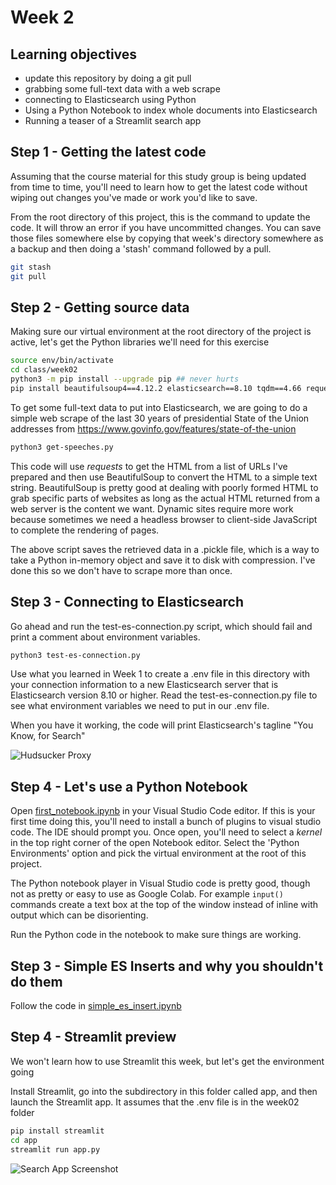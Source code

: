 # Week 2

## Learning objectives
* update this repository by doing a git pull
* grabbing some full-text data with a web scrape
* connecting to Elasticsearch using Python
* Using a Python Notebook to index whole documents into Elasticsearch
* Running a teaser of a Streamlit search app

## Step 1 - Getting the latest code

Assuming that the course material for this study group is being updated from time to time, you'll need to learn how to get the latest code without wiping out changes you've made or work you'd like to save.

From the root directory of this project, this is the command to update the code. It will throw an error if you have uncommitted changes. You can save those files somewhere else by copying that week's directory somewhere as a backup and then doing a 'stash' command followed by a pull.  

```bash
git stash
git pull
```

## Step 2 - Getting source data

Making sure our virtual environment at the root directory of the project is active, let's get the Python libraries we'll need for this exercise

```bash
source env/bin/activate
cd class/week02
python3 -m pip install --upgrade pip ## never hurts
pip install beautifulsoup4==4.12.2 elasticsearch==8.10 tqdm==4.66 requests==2.31
```

To get some full-text data to put into Elasticsearch, we are going to do a simple web scrape of the last 30 years of presidential State of the Union addresses from https://www.govinfo.gov/features/state-of-the-union

```bash
python3 get-speeches.py
```

This code will use *requests* to get the HTML from a list of URLs I've prepared and then use BeautifulSoup to convert the HTML to a simple text string.  BeautifulSoup is pretty good at dealing with poorly formed HTML to grab specific parts of websites as long as the actual HTML returned from a web server is the content we want. Dynamic sites require more work because sometimes we need a headless browser to client-side JavaScript to complete the rendering of pages.

The above script saves the retrieved data in a .pickle file, which is a way to take a Python in-memory object and save it to disk with compression.  I've done this so we don't have to scrape more than once.

## Step 3 - Connecting to Elasticsearch

Go ahead and run the test-es-connection.py script, which should fail and print a comment about environment variables.

```bash
python3 test-es-connection.py
```

Use what you learned in Week 1 to create a .env file in this directory with your connection information to a new Elasticsearch server that is Elasticsearch version 8.10 or higher.  Read the test-es-connection.py file to see what environment variables we need to put in our .env file.

When you have it working, the code will print Elasticsearch's tagline "You Know, for Search"

![Hudsucker Proxy](forkids.jpg)

## Step 4 - Let's use a Python Notebook

Open [first_notebook.ipynb](first_notebook.ipynb) in your Visual Studio Code editor.  If this is your first time doing this, you'll need to install a bunch of plugins to visual studio code. The IDE should prompt you.  Once open, you'll need to select a *kernel* in the top right corner of the open Notebook editor.  Select the 'Python Environments' option and pick the virtual environment at the root of this project.

The Python notebook player in Visual Studio code is pretty good, though not as pretty or easy to use as Google Colab. For example ```input()``` commands create a text box at the top of the window instead of inline with output which can be disorienting.

Run the Python code in the notebook to make sure things are working.

## Step 3 - Simple ES Inserts and why you shouldn't do them

Follow the code in [simple_es_insert.ipynb](simple_es_insert.ipynb)

## Step 4 - Streamlit preview

We won't learn how to use Streamlit this week, but let's get the environment going

Install Streamlit, go into the subdirectory in this folder called app, and then launch the Streamlit app.  It assumes that the .env file is in the week02 folder

```bash
pip install streamlit
cd app
streamlit run app.py
```

![Search App Screenshot](search.jpg)

